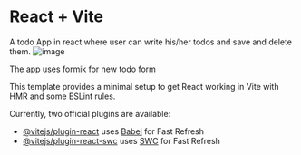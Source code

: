 # React + Vite

A todo App in react where user can write his/her todos and save and delete them.
![image](https://github.com/sidkhaliddv/react-todo/assets/126388601/79b79c41-b034-45c1-83f8-d792b787dc43)


The app uses formik for new todo form

This template provides a minimal setup to get React working in Vite with HMR and some ESLint rules.

Currently, two official plugins are available:

- [@vitejs/plugin-react](https://github.com/vitejs/vite-plugin-react/blob/main/packages/plugin-react/README.md) uses [Babel](https://babeljs.io/) for Fast Refresh
- [@vitejs/plugin-react-swc](https://github.com/vitejs/vite-plugin-react-swc) uses [SWC](https://swc.rs/) for Fast Refresh
